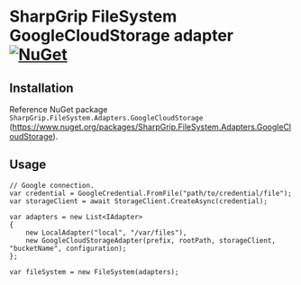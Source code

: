 ﻿# SharpGrip FileSystem GoogleCloudStorage adapter [![NuGet](https://img.shields.io/nuget/v/SharpGrip.FileSystem.Adapters.GoogleCloudStorage)](https://www.nuget.org/packages/SharpGrip.FileSystem.Adapters.GoogleCloudStorage)

## Installation

Reference NuGet package `SharpGrip.FileSystem.Adapters.GoogleCloudStorage` (https://www.nuget.org/packages/SharpGrip.FileSystem.Adapters.GoogleCloudStorage).

## Usage

```
// Google connection.
var credential = GoogleCredential.FromFile("path/to/credential/file");
var storageClient = await StorageClient.CreateAsync(credential);

var adapters = new List<IAdapter>
{
    new LocalAdapter("local", "/var/files"),
    new GoogleCloudStorageAdapter(prefix, rootPath, storageClient, "bucketName", configuration);
};

var fileSystem = new FileSystem(adapters);
```